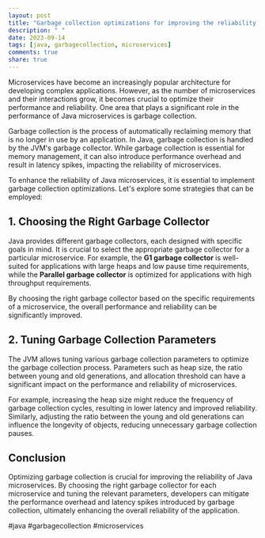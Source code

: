 ```yaml
---
layout: post
title: "Garbage collection optimizations for improving the reliability of Java microservices"
description: " "
date: 2023-09-14
tags: [java, garbagecollection, microservices]
comments: true
share: true
---
```


Microservices have become an increasingly popular architecture for developing complex applications. However, as the number of microservices and their interactions grow, it becomes crucial to optimize their performance and reliability. One area that plays a significant role in the performance of Java microservices is garbage collection.

Garbage collection is the process of automatically reclaiming memory that is no longer in use by an application. In Java, garbage collection is handled by the JVM's garbage collector. While garbage collection is essential for memory management, it can also introduce performance overhead and result in latency spikes, impacting the reliability of microservices.

To enhance the reliability of Java microservices, it is essential to implement garbage collection optimizations. Let's explore some strategies that can be employed:

## 1. Choosing the Right Garbage Collector

Java provides different garbage collectors, each designed with specific goals in mind. It is crucial to select the appropriate garbage collector for a particular microservice. For example, the **G1 garbage collector** is well-suited for applications with large heaps and low pause time requirements, while the **Parallel garbage collector** is optimized for applications with high throughput requirements.

By choosing the right garbage collector based on the specific requirements of a microservice, the overall performance and reliability can be significantly improved.

## 2. Tuning Garbage Collection Parameters

The JVM allows tuning various garbage collection parameters to optimize the garbage collection process. Parameters such as heap size, the ratio between young and old generations, and allocation threshold can have a significant impact on the performance and reliability of microservices.

For example, increasing the heap size might reduce the frequency of garbage collection cycles, resulting in lower latency and improved reliability. Similarly, adjusting the ratio between the young and old generations can influence the longevity of objects, reducing unnecessary garbage collection pauses.

## Conclusion

Optimizing garbage collection is crucial for improving the reliability of Java microservices. By choosing the right garbage collector for each microservice and tuning the relevant parameters, developers can mitigate the performance overhead and latency spikes introduced by garbage collection, ultimately enhancing the overall reliability of the application.

#java #garbagecollection #microservices